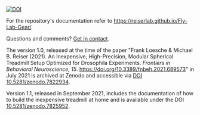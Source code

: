 [![DOI](https://zenodo.org/badge/248803892.svg)](https://zenodo.org/badge/latestdoi/248803892)

For the repository's documentation refer to <https://reiserlab.github.io/Fly-Lab-Gear/>.

Questions and comments? [Get in contact](https://reiserlab.github.io/Fly-Lab-Gear/about).

The version 1.0, released at the time of the paper "Frank Loesche & Michael B. Reiser (2021). An Inexpensive, High-Precision, Modular Spherical Treadmill Setup Optimized for Drosophila Experiments. _Frontiers in Behavioral Neuroscience, 15_. https://doi.org/10.3389/fnbeh.2021.689573" in July 2021 is archived at Zenodo and accessible via [DOI 10.5281/zenodo.7822934](https://doi.org/10.5281/zenodo.7822934).

Version 1.1, released in September 2021, includes the documentation of how to build the inexpensive treadmill at home and is available under the DOI [10.5281/zenodo.7825952](https://doi.org/10.5281/zenodo.7825952).
